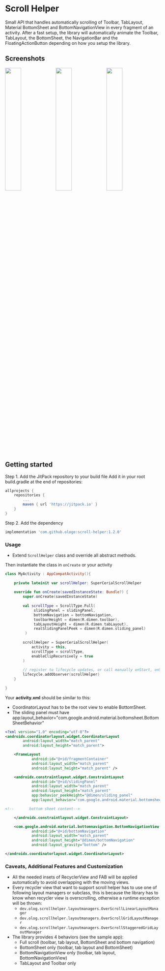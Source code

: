 # Scroll Helper

Small API that handles automatically scrolling of Toolbar, TabLayout, Material BottomSheet and
BottomNavigationView in every fragment of an activity.
After a fast setup, the library will automatically animate the Toolbar, TabLayout, the BottomSheet,
the NavigationBar and the FloatingActionButton depending on how you setup the library.  

## Screenshots
<div style="dispaly:flex">
    <img src="https://github.com/ologe/scroll-helper/blob/master/gifs/gif1.gif" width="32%">
    <img src="https://github.com/ologe/scroll-helper/blob/master/gifs/gif2.gif" width="32%">
    <img src="https://github.com/ologe/scroll-helper/blob/master/gifs/gif3.gif" width="32%">
</div>

## Getting started
Step 1. Add the JitPack repository to your build file
Add it in your root build.gradle at the end of repositories:
```groovy
allprojects {
    repositories {
        ...
        maven { url 'https://jitpack.io' }
    }
}
```
Step 2. Add the dependency
```groovy
implementation 'com.github.ologe:scroll-helper:1.2.0'
```

### Usage

- Extend `ScrollHelper` class and override all abstract methods.

Then instantiate the class in `onCreate` or your activity
```kotlin
class MyActivity : AppCompatActivity(){
    
    private lateinit var scrollHelper: SuperCerialScrollHelper
    
    override fun onCreate(savedInstanceState: Bundle?) {
        super.onCreate(savedInstanceState)
        
        val scrollType = ScrollType.Full(
             slidingPanel = slidingPanel,
             bottomNavigation = bottomNavigation,
             toolbarHeight = dimen(R.dimen.toolbar),
             tabLayoutHeight = dimen(R.dimen.tabLayout),
             realSlidingPanelPeek = dimen(R.dimen.sliding_panel)
         )
        
        scrollHelper = SuperCerialScrollHelper(
            activity = this, 
            scrollType = scrollType, 
            enableClipRecursively = true
        )
        
        // register to lifecycle updates, or call manually onStart, onStop and onDestroy on `scrollHelper`
        lifecycle.addObserver(scrollHelper) 
    }
    
}
```

Your **activity.xml** should be similar to this:
- CoordinatorLayout has to be the root view to enable BottomSheet.
- The sliding panel must have app:layout_behavior="com.google.android.material.bottomsheet.BottomSheetBehavior"
```xml
<?xml version="1.0" encoding="utf-8"?>
<androidx.coordinatorlayout.widget.CoordinatorLayout 
        android:layout_width="match_parent"
        android:layout_height="match_parent">

    <FrameLayout
            android:id="@+id/fragmentContainer"
            android:layout_width="match_parent"
            android:layout_height="match_parent" />

    <androidx.constraintlayout.widget.ConstraintLayout
            android:id="@+id/slidingPanel"
            android:layout_width="match_parent"
            android:layout_height="match_parent"
            app:behavior_peekHeight="@dimen/sliding_panel"
            app:layout_behavior="com.google.android.material.bottomsheet.BottomSheetBehavior">

<!--       bottom sheet content-->

    </androidx.constraintlayout.widget.ConstraintLayout>

    <com.google.android.material.bottomnavigation.BottomNavigationView
            android:id="@+id/bottomNavigation"
            android:layout_width="match_parent"
            android:layout_height="@dimen/bottomNavigation"
            android:layout_gravity="bottom" />

</androidx.coordinatorlayout.widget.CoordinatorLayout>
```

### Caveats, Additional Features and Customization
- All the needed insets of RecyclerView and FAB will be applied automatically to avoid overlapping with 
the moving views.
- Every recycler view that want to support scroll helper has to use one of following layout managers or subclass, 
    this is because the library has to know when recycler view is overscrolling, otherwise a runtime
    exception will be thrown:
    - `dev.olog.scrollhelper.layoutmanagers.OverScrollLinearLayoutManager`
    - `dev.olog.scrollhelper.layoutmanagers.OverScrollGridLayoutManager`
    - `dev.olog.scrollhelper.layoutmanagers.OverScrollStaggeredGridLayoutManager`
- The library provides 4 behaviors (see the sample app):
    - Full scroll (toolbar, tab layout, BottomSheet and bottom navigation)
    - BottomSheet only (toolbar, tab layout and BottomSheet)
    - BottomNavigationView only (toolbar, tab layout, BottomNavigationView)
    - TabLayout and Toolbar only

